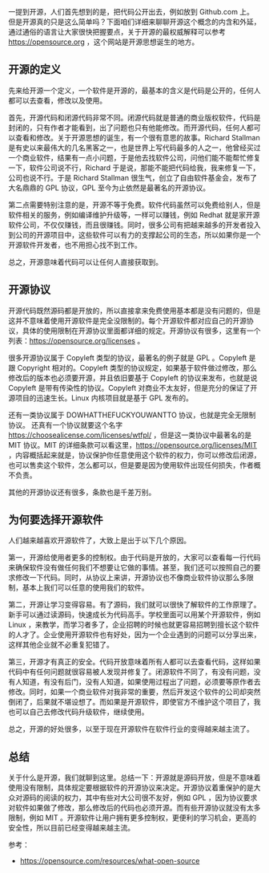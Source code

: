 一提到开源，人们首先想到的是，把代码公开出去，例如放到 Github.com 上。但是开源真的只是这么简单吗？下面咱们详细来聊聊开源这个概念的内含和外延，通过通俗的语言让大家很快把握要点，关于开源的最权威解释可以参考 https://opensource.org ，这个网站是开源思想诞生的地方。

## 开源的定义

先来给开源一个定义，一个软件是开源的，最基本的含义是代码是公开的，任何人都可以去查看，修改以及使用。

首先，开源代码和闭源代码非常不同。闭源代码就是普通的商业版权软件，代码是封闭的，只有作者才能看到，出了问题也只有他能修改。而开源代码，任何人都可以查看和修改。关于开源思想的诞生，有一个很有意思的故事。Richard Stallman 是有史以来最伟大的几名黑客之一，也是世界上写代码最多的人之一，他曾经买过一个商业软件，结果有一点小问题，于是他去找软件公司，问他们能不能帮忙修复一下，软件公司说不行，Richard 于是说，那能不能把代码给我，我来修复一下，公司也说不行。于是 Richard Stallman 很生气，创立了自由软件基金会，发布了大名鼎鼎的 GPL 协议，GPL 至今为止依然是最著名的开源协议。

第二点需要特别注意的是，开源不等于免费。软件代码虽然可以免费给别人，但是软件相关的服务，例如编译维护升级等，一样可以赚钱，例如 Redhat 就是家开源软件公司，不仅仅赚钱，而且很赚钱。同时，很多公司有把越来越多的开发者投入到公司的开源项目中，这些软件可以有力的支撑起公司的生态，所以如果你是一个开源软件开发者，也不用担心找不到工作。

总之，开源意味着代码可以让任何人直接获取到。

## 开源协议

开源代码既然源码都是开放的，所以直接拿来免费使用基本都是没有问题的，但是这并不意味着使用开源软件是完全没限制的。每个开源软件都对应自己的开源协议，具体的使用限制在开源协议里面都详细的规定。开源协议有很多，这里有一个列表：https://opensource.org/licenses 。

很多开源协议属于 Copyleft 类型的协议，最著名的例子就是 GPL 。Copyleft 是跟 Copyright 相对的。Copyleft 类型的协议规定，如果基于软件做过修改，那么修改后的版本也必须要开源，并且依旧要基于 Copyleft 的协议来发布，也就是说 Copyleft 是带有传染性的协议。Copyleft 对商业不太友好，但是充分的保证了开源项目的迅速生长。Linux 内核项目就是基于 GPL 发布的。

还有一类协议属于 DOWHATTHEFUCKYOUWANTTO 协议，也就是完全无限制协议。
还真有一个协议就要这个名字 https://choosealicense.com/licenses/wtfpl/ ，但是这一类协议中最著名的是 MIT 协议。MIT 的详细条款可以看这里，https://opensource.org/licenses/MIT ，内容概括起来就是，协议保护你任意使用这个软件的权力，你可以修改后闭源，也可以售卖这个软件，怎么都可以，但是要是因为使用软件出现任何损失，作者概不负责。

其他的开源协议还有很多，条款也是千差万别。

## 为何要选择开源软件

人们越来越喜欢开源软件了，大致上是出于以下几个原因。

第一，开源给使用者更多的控制权。由于代码是开放的，大家可以查看每一行代码来确保软件没有做任何我们不想要让它做的事情。甚至，我们还可以按照自己的要求修改一下代码。同时，从协议上来讲，开源协议也不像商业软件协议那么多限制，基本上我们可以任意的使用我们的软件。

第二，开源让学习变得容易。有了源码，我们就可以很快了解软件的工作原理了。新手可以通过读源码，快速成长为代码高手。学校里面可以用某个开源软件，例如 Linux ，来教学，而学习者多了，企业招聘的时候也就更容易招聘到擅长这个软件的人才了。企业使用开源软件也有好处，因为一个企业遇到的问题可以分享出来，这样其他企业就不必重复犯错了。

第三，开源才有真正的安全。代码开放意味着所有人都可以去查看代码，这样如果代码中有任何问题就很容易被人发现并修复了。闭源软件不同了，有没有问题，没有人知道，有没有后门，没有人知道，如果使用过程出了问题，必须要等原作者去修改。同时，如果一个商业软件对我非常的重要，然后开发这个软件的公司却突然倒闭了，后果就不堪设想了。而如果是开源软件，即使官方不维护这个项目了，我也可以自己去修改代码升级软件，继续使用。

总之，开源的好处很多，以至于现在开源软件在软件行业的变得越来越主流了。

## 总结

关于什么是开源，我们就聊到这里。总结一下：开源就是源码开放，但是不意味着使用没有限制，具体规定要根据软件的开源协议来决定。开源协议着重保护的是大众对源码的阅读的权力，其中有些对大公司很不友好，例如 GPL ，因为协议要求对软件如果做了修改，那么修改后的代码也必须开源。而有些开源协议就没有太多限制，例如 MIT 。开源软件让用户拥有更多控制权，更便利的学习机会，更高的安全性，所以目前已经变得越来越主流。

参考：

- https://opensource.com/resources/what-open-source
